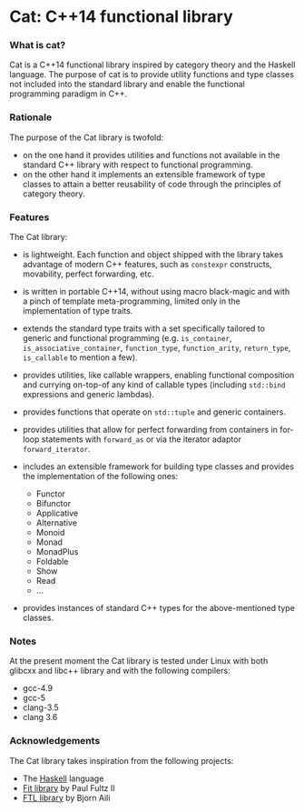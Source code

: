 Cat: C++14 functional library
=============================

### What is cat?

Cat is a C++14 functional library inspired by category theory 
and the Haskell language.
The purpose of cat is to provide utility functions and type classes not included
into the standard library and enable the functional programming paradigm in C++.

### Rationale 

The purpose of the Cat library is twofold: 

* on the one hand it provides utilities and functions not available in the standard 
C++ library with respect to functional programming. 
* on the other hand it implements an extensible framework of type classes to attain 
a better reusability of code through the principles of category theory.


### Features

The Cat library:

* is lightweight. Each function and object shipped with the library
takes advantage of modern C++ features, such as `constexpr` constructs, movability, 
perfect forwarding, etc.
* is written in portable C++14, without using macro black-magic and with a pinch 
of template meta-programming, limited only in the implementation of type traits.
* extends the standard type traits with a set specifically tailored to generic and 
functional programming (e.g. `is_container`, `is_associative_container`, `function_type`, 
`function_arity`, `return_type`, `is_callable` to mention a few).
* provides utilities, like callable wrappers, enabling functional composition and 
currying on-top-of any kind of callable types (including `std::bind` expressions 
and generic lambdas).
* provides functions that operate on `std::tuple` and generic containers. 
* provides utilities that allow for perfect forwarding from containers in for-loop 
statements with `forward_as` or via the iterator adaptor `forward_iterator`.  
* includes an extensible framework for building type classes and provides the
implementation of the following ones:
    * Functor
    * Bifunctor
    * Applicative
    * Alternative 
    * Monoid 
    * Monad
    * MonadPlus
    * Foldable
    * Show
    * Read
    * ...

* provides instances of standard C++ types for the above-mentioned type classes.

### Notes

At the present moment the Cat library is tested under Linux with both glibcxx and libc++
library and with the following compilers:
    
* gcc-4.9
* gcc-5 
* clang-3.5 
* clang 3.6 


### Acknowledgements

The Cat library takes inspiration from the following projects:

* The [Haskell](https://www.haskell.org) language
* [Fit library](https://github.com/pfultz2/Fit) by Paul Fultz II
* [FTL library](https://github.com/beark/ftl) by Bjorn Aili



